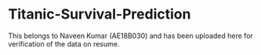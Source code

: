 # Titanic-Survival-Prediction

This belongs to Naveen Kumar (AE18B030) and has been uploaded here for verification of the data on resume.
